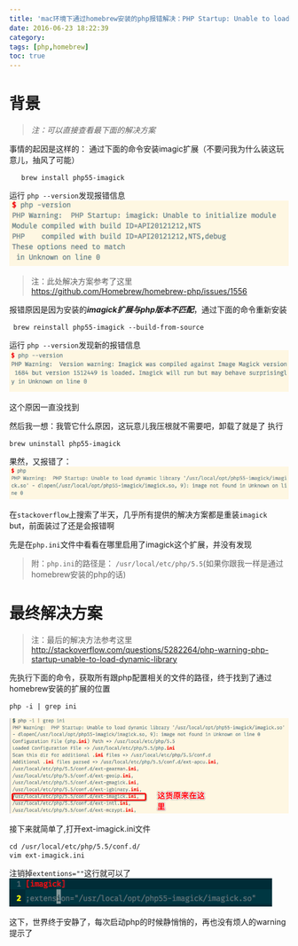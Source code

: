 ```yaml
---
title: 'mac环境下通过homebrew安装的php报错解决：PHP Startup: Unable to load dynamic library'
date: 2016-06-23 18:22:39
category: 
tags: [php,homebrew]
toc: true
---
```


# 背景
>*注：可以直接查看最下面的解决方案*

事情的起因是这样的：
通过下面的命令安装imagic扩展（不要问我为什么装这玩意儿，抽风了可能）

       brew install php55-imagick

运行 `php --version`发现报错信息
![安装imagick报错](brew-install-php-error-PHP-Startup-Unable-to-load-dynamic-library/1240.png)

>注：此处解决方案参考了这里
https://github.com/Homebrew/homebrew-php/issues/1556

报错原因是因为安装的***imagick扩展与php版本不匹配***，通过下面的命令重新安装
  ```
   brew reinstall php55-imagick --build-from-source
  ```
运行 `php --version`发现新的报错信息
![imagick报错信息](brew-install-php-error-PHP-Startup-Unable-to-load-dynamic-library/1240-20181015214159584.png)

这个原因一直没找到

然后我一想：我管它什么原因，这玩意儿我压根就不需要吧，卸载了就是了
执行
```
brew uninstall php55-imagick
```
果然，又报错了：
![](brew-install-php-error-PHP-Startup-Unable-to-load-dynamic-library/1240-20181015214210796.png)

在`stackoverflow`上搜索了半天，几乎所有提供的解决方案都是重装`imagick`
but，前面装过了还是会报错啊

先是在`php.ini`文件中看看在哪里启用了imagick这个扩展，并没有发现
>附：`php.ini`的路径是：
`/usr/local/etc/php/5.5`(如果你跟我一样是通过homebrew安装的php的话)

# 最终解决方案
> 注：最后的解决方法参考这里
 http://stackoverflow.com/questions/5282264/php-warning-php-startup-unable-to-load-dynamic-library

先执行下面的命令，获取所有跟php配置相关的文件的路径，终于找到了通过homebrew安装的扩展的位置
```
php -i | grep ini
```

![](brew-install-php-error-PHP-Startup-Unable-to-load-dynamic-library/1240-20181015214214845.png)

接下来就简单了,打开ext-imagick.ini文件

```
cd /usr/local/etc/php/5.5/conf.d/
vim ext-imagick.ini
```
注销掉`extentions=""`这行就可以了
![](brew-install-php-error-PHP-Startup-Unable-to-load-dynamic-library/1240-20181015214222889.png)

这下，世界终于安静了，每次启动php的时候静悄悄的，再也没有烦人的warning提示了
